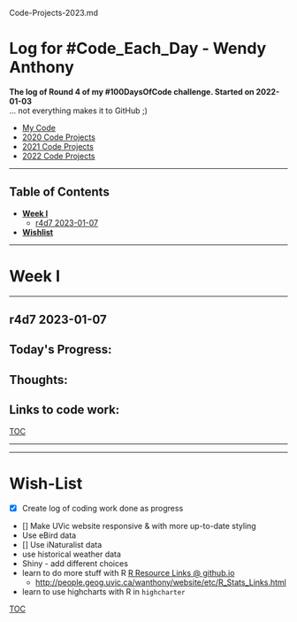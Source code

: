 Code-Projects-2023.md



# Log for #Code_Each_Day - Wendy Anthony

**The log of Round 4 of my #100DaysOfCode challenge. Started on 2022-01-03**  
 ... not everything makes it to GitHub ;)
- [My Code](https://github.com/WendyAnthony/Code_Each_Day/tree/master/My_Code)
- [2020 Code Projects](https://github.com/WendyAnthony/Code_Each_Day/blob/master/Code-Projects-2020.md)
- [2021 Code Projects](https://github.com/WendyAnthony/Code_Each_Day/blob/master/Code-Projects-2021.md)
- [2022 Code Projects](https://github.com/WendyAnthony/Code_Each_Day/blob/master/Code-Projects-2022.md)

***
## Table of Contents  <a name="toc"/></a>
- **[Week I](#weeki)**    
  - [r4d7 2023-01-07](#r4d7)
- **[Wishlist](#wishlist)**  

***
# Week I <a name="weeki"/></a>
***
## r4d7 2023-01-07 <a name="r4d7"/></a>
**Today's Progress**: 
- 

**Thoughts:** 
- 

**Links to code work:** 
- 
[TOC](#toc)

***  
***
# Wish-List <a name="wishlist"/>  
- [x] Create log of coding work done as progress
- [] Make UVic website responsive & with more up-to-date styling
- Use eBird data
- [] Use iNaturalist data
- use historical weather data
- Shiny - add different choices
- learn to do more stuff with R [R Resource Links @ github.io](https://wendyanthony.github.io/R_Stats_Links-io.html)  
  - http://people.geog.uvic.ca/wanthony/website/etc/R_Stats_Links.html
- learn to use highcharts with R in ```highcharter```

[TOC](#toc)
